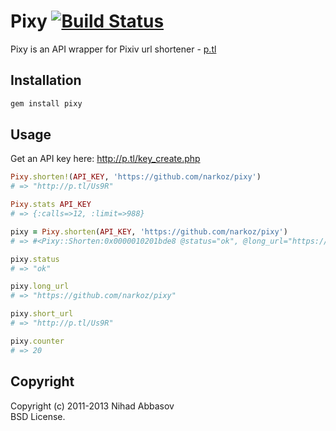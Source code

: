 # Pixy [![Build Status](https://travis-ci.org/NARKOZ/pixy.png)](http://travis-ci.org/NARKOZ/pixy)

Pixy is an API wrapper for Pixiv url shortener - [p.tl](http://p.tl/)

## Installation

```sh
gem install pixy
```

## Usage

Get an API key here: http://p.tl/key_create.php

```ruby
Pixy.shorten!(API_KEY, 'https://github.com/narkoz/pixy')
# => "http://p.tl/Us9R"

Pixy.stats API_KEY
# => {:calls=>12, :limit=>988}

pixy = Pixy.shorten(API_KEY, 'https://github.com/narkoz/pixy')
# => #<Pixy::Shorten:0x0000010201bde8 @status="ok", @long_url="https://github.com/narkoz/pixy", @short_url="http://p.tl/Us9R", @counter=20>

pixy.status
# => "ok"

pixy.long_url
# => "https://github.com/narkoz/pixy"

pixy.short_url
# => "http://p.tl/Us9R"

pixy.counter
# => 20
```

## Copyright

Copyright (c) 2011-2013 Nihad Abbasov    
BSD License.

